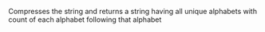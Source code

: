 Compresses the string and returns a string having all unique alphabets with count of each alphabet following that alphabet
